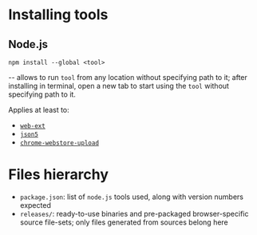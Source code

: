 # Installing tools

## Node.js

`npm install --global <tool>`

-- allows to run `tool` from any location without specifying path to it; after installing in terminal, open a new tab to start using the `tool` without specifying path to it.

Applies at least to:
- [`web-ext`](https://extensionworkshop.com/documentation/develop/getting-started-with-web-ext/#installation-section)
- [`json5`](https://json5.org/)
- [`chrome-webstore-upload`](https://github.com/fregante/chrome-webstore-upload-cli)


# Files hierarchy
- `package.json`: list of `node.js` tools used, along with version numbers expected
- `releases/`: ready-to-use binaries and pre-packaged browser-specific source file-sets; only files generated from sources belong here
